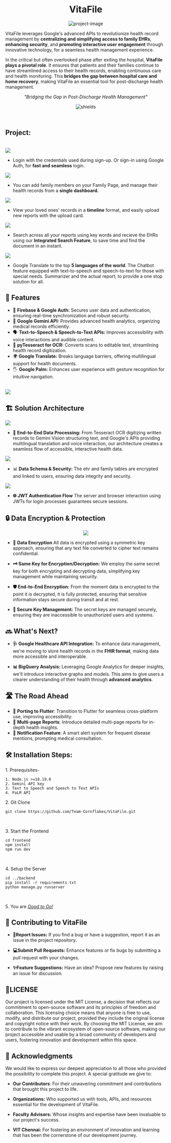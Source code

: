 <h1 align="center" id="title">VitaFile</h1>

<p align="center"><img src="https://socialify.git.ci/Team-Cornflakes/VitaFile/image?description=1&amp;font=KoHo&amp;language=1&amp;name=1&amp;owner=1&amp;pattern=Solid&amp;stargazers=1&amp;theme=Dark" alt="project-image"></p>

<p id="description">VitaFile leverages Google's advanced APIs to revolutionize health record management by <b>centralizing and simplifying access to family EHRs</b>, <b>enhancing security</b>, and <b>promoting interactive user engagement</b> through innovative technology, for a seamless health management experience.</p>
<p>In the critical but often overlooked phase after exiting the hospital, <b>VitaFile plays a pivotal role</b>. It ensures that patients and their families continue to have streamlined access to their health records, enabling continuous care and health monitoring. This <b>bridges the gap between hospital care and home recovery</b>, making VitaFile an essential tool for post-discharge health management.</p>
<p align="center"><i>"Bridging the Gap in Post-Discharge Health Management"</i></p>

<p align="center"><img src="https://img.shields.io/badge/Build-Vitafile-red?logo=npm" alt="shields"></p>
<br>
<h2>Project: </h2>
<br>
  <img src="./frontend/src/assets/Login_page.png"><br>

  - Login with the credentials used during sign-up. Or sign-in using Google Auth, for <b>fast and seamless</b> login.<br>

  <img src="./frontend/src/assets/Family.png"><br>
  -  You can add family members  on your Family Page, and manage their health records from a <b>single dashboard.</b><br>

  <img src="./frontend/src/assets/Timeline.png"><br>
  -  View your loved ones' records in a <b>timeline</b> format, and easily upload new reports with the upload card.<br>

  <img src ="./frontend/src/assets/EHR_search.png"><br>

  -  Search across all your reports using key words and recieve the EHRs using our <b>Integrated Search Feature</b>, to save time and find the document in an instant.<br>

  <img src="./frontend/src/assets/EHR_translate.png"><br>
  - Google Translate to the top <b>5 languages of the world</b>. The Chatbot feature equipped  with text-to-speech and speech-to-text for those with special needs. Summarizer and the actual report, to provide a one stop solution for all.<br>

<h2>🧐 Features</h2>

 * 🔐 **Firebase & Google Auth:** Secures user data and authentication, ensuring real-time synchronization and robust security.
*  🧠 **Google Gemini API:** Provides advanced health analytics, organizing medical records efficiently.
*  🗣️ **Text-to-Speech & Speech-to-Text APIs:** Improves accessibility with voice interactions and audible content.
* 📝 **pyTesseract for OCR:** Converts scans to editable text, streamlining health record digitization.
* 🌍 **Google Translate:** Breaks language barriers, offering multilingual support for health documents.
* 🖐️ **Google Palm:** Enhances user experience with gesture recognition for intuitive navigation.
<br>

<img src="./frontend/src/assets/googletech.png">

<h2> 🏗️ Solution Architecture </h2>

<img src="./frontend/src/assets/architecture.png"><br>

* 🔄 **End-to-End Data Processing:** From Tesseract OCR digitizing written records to Gemini Vision structuring text, and Google's APIs providing multilingual translation and voice interaction, our architecture creates a seamless flow of accessible, interactive health data.

<img src="./frontend/src/assets/db.png"><br>

* 📊 **Data Schema & Security:** The ehr and family tables are encrypted and linked to users, ensuring data integrity and security.

<img src="./frontend/src/assets/JWT.png"><br>

* **🌐 JWT Authentication Flow** The server and browser interaction using JWTs for login processes guarantees secure sessions.

<h2> 🔒 Data Encryption & Protection </h2>

<div align="center">
  <img src= "./frontend/src/assets/security.png">
</div>

-  📄 **Data Encryption** All data is encrypted using a symmetric key approach, ensuring that any text file converted to cipher text remains confidential.

-  **🗝 Same Key for Encryption/Decryption:** We employ the same secret key for both encrypting and decrypting data, simplifying key management while maintaining security.

-  **🛡 End-to-End Encryption:** From the moment data is encrypted to the point it is decrypted, it is fully protected, ensuring that sensitive information stays secure during transit and at rest.

-  **🔐 Secure Key Management:** The secret keys are managed securely, ensuring they are inaccessible to unauthorized users and systems.


<h2>🔜 What's Next?</h2>

*  **🩺 Google Healthcare API Integration:** To enhance data management, we're moving to store health records in the **FHIR format**, making data more accessible and interoperable.

-  **📊 BigQuery Analysis:** Leveraging Google Analytics for deeper insights, we'll introduce interactive graphs and models. This aims to give users a clearer understanding of their health through **advanced analytics**.


<h2> 🛣️ The Road Ahead </h2>

- 🚀 **Porting to Flutter**: Transition to Flutter for seamless cross-platform use, improving accessibility.
- 📄 **Multi-page Reports**: Introduce detailed multi-page reports for in-depth health insights.
- 🔔 **Notification Feature**: A smart alert system for frequent disease mentions, prompting medical consultation.

<h2>🛠️ Installation Steps:</h2>

<p> 1. Prerequisites- 

```
1. Node.js >=18.19.0
2. Gemini API key
3. Text to Speech and Speech to Text APIs
4. PaLM API

```
<p>2. Git Clone</p>

```
git clone https://github.com/Team-Cornflakes/VitaFile.git
```
<br>
<p> 3. Start the Frontend </p>

```
cd frontend
npm install
npm run dev
```
<br>

  <p> 4. Setup the Server </p>

```
cd ../backend
pip install -r requirements.txt
python manage.py runserver
```
<br>
  
<p> 5. You are <i><u>Good to Go!</u></i> </p>
<h2> 👥 Contributing to VitaFile </h2>

-  **🐞Report Issues:** If you find a bug or have a suggestion, report it as an issue in the project repository.

-  **💻Submit Pull Requests:** Enhance features or fix bugs by submitting a pull request with your changes.

-  **✨Feature Suggestions:** Have an idea? Propose new features by raising an issue for discussion.

<h2> 📄LICENSE </h2>

Our project is licensed under the MIT License, a decision that reflects our commitment to open-source software and its principles of freedom and collaboration. This licensing choice means that anyone is free to use, modify, and distribute our project, provided they include the original license and copyright notice with their work. By choosing the MIT License, we aim to contribute to the vibrant ecosystem of open-source software, making our project accessible and usable by a broad community of developers and users, fostering innovation and development within this space.

<h2> 🙏 Acknowledgments </h2>

We would like to express our deepest appreciation to all those who provided the possibility to complete this project. A special gratitude we give to:

- **Our Contributors**: For their unwavering commitment and contributions that brought this project to life.

-  **Organizations:** Who supported us with tools, APIs, and resources essential for the development of VitaFile.

-  **Faculty Advisors:** Whose insights and expertise have been invaluable to our project's success.

- **VIT Chennai:** For fostering an environment of innovation and learning that has been the cornerstone of our development journey.
